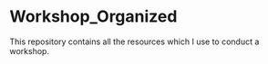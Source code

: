 # Workshop_Organized
This repository contains all the resources which I use to conduct a workshop. 
